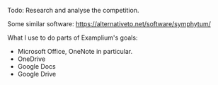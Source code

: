 Todo: Research and analyse the competition.

Some similar software:
https://alternativeto.net/software/symphytum/

What I use to do parts of Examplium's goals:

- Microsoft Office, OneNote in particular.
- OneDrive
- Google Docs
- Google Drive
